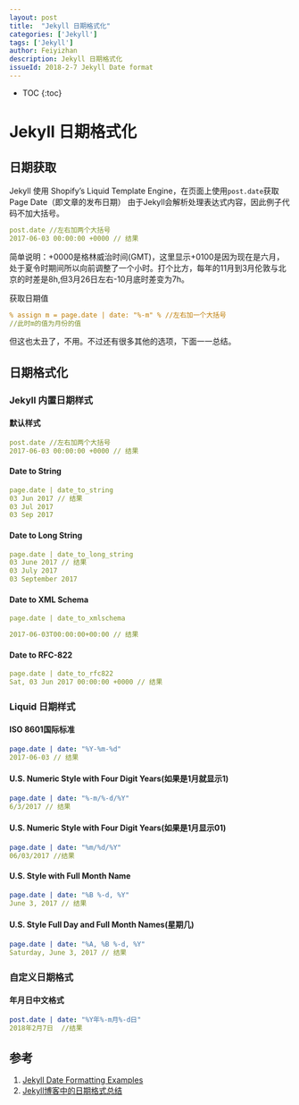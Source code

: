 ```yaml
---
layout: post
title:  "Jekyll 日期格式化"
categories: ['Jekyll']
tags: ['Jekyll']
author: Feiyizhan
description: Jekyll 日期格式化
issueId: 2018-2-7 Jekyll Date format
---
```

* TOC
{:toc}

# Jekyll 日期格式化

## 日期获取
Jekyll 使用 Shopify’s Liquid Template Engine，在页面上使用`post.date`获取Page Date（即文章的发布日期）
由于Jekyll会解析处理表达式内容，因此例子代码不加大括号。
```yaml
post.date //左右加两个大括号
2017-06-03 00:00:00 +0000 // 结果
```
简单说明：+0000是格林威治时间(GMT)，这里显示+0100是因为现在是六月，处于夏令时期间所以向前调整了一个小时。打个比方，每年的11月到3月伦敦与北京的时差是8h,但3月26日左右-10月底时差变为7h。


获取日期值
```yaml
% assign m = page.date | date: "%-m" % //左右加一个大括号
//此时m的值为月份的值
```
但这也太丑了，不用。不过还有很多其他的选项，下面一一总结。

## 日期格式化
### Jekyll 内置日期样式
#### 默认样式
```yaml
post.date //左右加两个大括号
2017-06-03 00:00:00 +0000 // 结果
```

#### Date to String
```yaml
page.date | date_to_string
03 Jun 2017 // 结果
03 Jul 2017
03 Sep 2017
```

#### Date to Long String
```yaml
page.date | date_to_long_string
03 June 2017 // 结果
03 July 2017
03 September 2017
```


#### Date to XML Schema
```yaml
page.date | date_to_xmlschema

2017-06-03T00:00:00+00:00 // 结果
```

#### Date to RFC-822
```yaml
page.date | date_to_rfc822
Sat, 03 Jun 2017 00:00:00 +0000 // 结果
```

### Liquid 日期样式

#### ISO 8601国际标准
```yaml
page.date | date: "%Y-%m-%d"
2017-06-03 // 结果
```
#### U.S. Numeric Style with Four Digit Years(如果是1月就显示1)
```yaml
page.date | date: "%-m/%-d/%Y"
6/3/2017 // 结果
```

#### U.S. Numeric Style with Four Digit Years(如果是1月显示01)
```yaml
page.date | date: "%m/%d/%Y" 
06/03/2017 //结果
```

#### U.S. Style with Full Month Name
```yaml
page.date | date: "%B %-d, %Y" 
June 3, 2017 // 结果
```

#### U.S. Style Full Day and Full Month Names(星期几)
```yaml
page.date | date: "%A, %B %-d, %Y"
Saturday, June 3, 2017 // 结果
```

### 自定义日期格式

#### 年月日中文格式
```yaml
post.date | date: "%Y年%-m月%-d日" 
2018年2月7日  //结果
```


## 参考
1. [Jekyll Date Formatting Examples](http://alanwsmith.com/jekyll-liquid-date-formatting-examples)
2. [Jekyll博客中的日期格式总结](http://linglinyp.com/jekyll/2017/06/03/jekyll.html)
